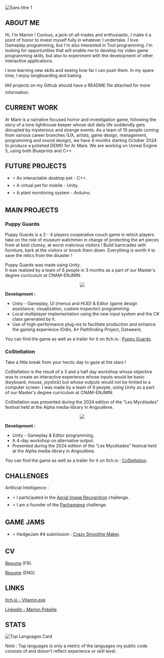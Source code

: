 ![Sans titre 1](https://github.com/marionpobelle/marionpobelle/assets/112869026/30edfb38-b794-4fb2-a718-d560bb4fb1b7)

## ABOUT ME
Hi, I'm Marion ! Curious, a jack-of-all-trades and enthusiastic, I make it a point of honor to invest myself fully in whatever I undertake. I love Gameplay programming, but I'm also interested in Tool programming. I'm looking for opportunities that will enable me to develop my video game programming skills, but also to experiment with the development of other interactive applications.

I love learning new skills and seeing how far I can push them. In my spare time, I enjoy longboarding and baking.

❗️All projects on my Github should have a README file attached for more information.

## CURRENT WORK

Ar Mare is a narrative focused horror and investigation game, following the story of a lone lighthouse keeper whose dull daily life suddendly gets disrupted by mysterious and strange events.
As a team of 10 people coming from various career branches (UX, artists, game design, management, programming and sound design), we have 4 months starting October 2024 to produce a polished DEMO for Ar Mare. We are working on Unreal Engine 5, using both Blueprints and C++.

## FUTURE PROJECTS

- ⭐ An interactable desktop pet - C++.
- ⭐ A virtual pet for mobile - Unity.
- ⭐ A plant monitoring system - Arduino.

## MAIN PROJECTS
### Puppy Guards
Puppy Guards is a 2 - 4 players cooperative couch game in which players take on the role of museum watchmen in charge of protecting the art pieces from at best clumsy, at worst malicious visitors !
Build barricades with furniture, bark at the visitors or knock them down. Everything is worth it to save the relics from the disaster !

Puppy Guards was made using Unity.\
It was realized by a team of 6 people in 3 months as a part of our Master's degree curriculum at CNAM-ENJMIN.
<p align="center">
  <img src="https://img.itch.zone/aW1nLzE2NTIyMDkzLnBuZw==/original/aEfK2p.png" />
</p>

**Development :**
- Unity - Gameplay, UI (menus and HUD) & Editor (game design assistance, visualization, custom inspector) programming.
- Local multiplayer implementation using  the new input system and  the C# class generated by it.
- Use of high-performance plug-ins to facilitate production and enhance the gaming experience (Odin, A* Pathfinding Project, Dotween).
  
You can find the game as well as a trailer for it on Itch.io : [Puppy Guards](https://vitaminexe.itch.io/puppy-guards).

### CoStellation
Take a little break from your hectic day to gaze at the stars !

CoStellation is the result of a 3 and a half day workshop whose objective was to create an interactive experience whose inputs would be basic (keyboard, mouse, joystick) but whose outputs would not be limited to a computer screen. I was made by a team of 9 people, using Unity as a part of our Master's degree curriculum at CNAM-ENJMIN.

CoStellation was presented during the 2024 edition of the “Les Mycéliades” festival held at the Alpha media-library in Angoulême.
<p align="center">
  <img src="https://img.itch.zone/aW1nLzEzNjM3MjA4LnBuZw==/original/u1WgZv.png" />
</p>

**Development :**
- Unity - Gameplay & Editor programming.
- A 4-day workshop on alternative output.
- Presented during the 2024 edition of the “Les Mycéliades” festival held at the Alpha media-library in Angoulême.
  
You can find the game as well as a trailer for it on Itch.io : [CoStellation](https://vitaminexe.itch.io/co-stellation).

## CHALLENGES

Artificial Intelligence :
- ⭐ I participated in the [Aerial Image Recognition](https://codalab.lisn.upsaclay.fr/competitions/573) challenge.
- ⭐ I am a founder of the [Pachamama](https://codalab.lisn.upsaclay.fr/competitions/1447) challenge.

## GAME JAMS

- ⭐ HedgeJam #4 submission : [Crazy Smoothie Maker](https://maerys.itch.io/crazy-smoothie-maker).

## CV

[Resume](CV_Marion_Pobelle_SAFE.pdf) (FR).

[Resume](Resume_Marion_Pobelle_SAFE.pdf) (ENG).

## LINKS

[Itch.io - Vitamin.exe](https://vitaminexe.itch.io/)

[Linkedin - Marion Pobelle](https://www.linkedin.com/in/marion-pobelle-07639224b/)

## STATS

![Top Languages Card](https://github-readme-stats.vercel.app/api/top-langs/?username=marionpobelle&layout=compact)

Note : Top languages is only a metric of the languages my public code consists of and doesn't reflect experience or skill level.



